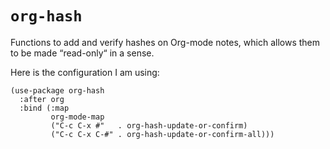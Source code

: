 # `org-hash`

Functions to add and verify hashes on Org-mode notes, which allows them to be
made “read-only“ in a sense.

Here is the configuration I am using:
```elisp
(use-package org-hash
  :after org
  :bind (:map
         org-mode-map
         ("C-c C-x #"   . org-hash-update-or-confirm)
         ("C-c C-x C-#" . org-hash-update-or-confirm-all)))
```

